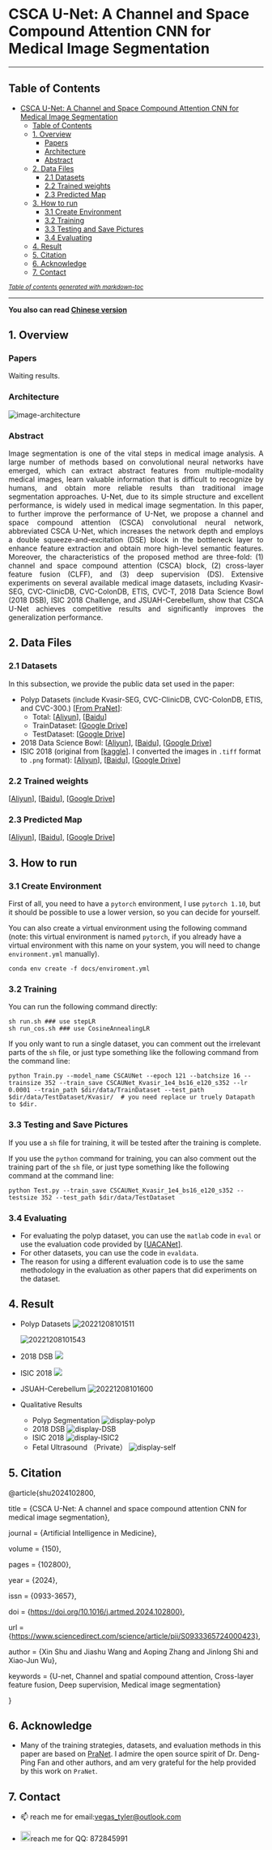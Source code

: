 # CSCA U-Net: A Channel and Space Compound Attention CNN for Medical Image Segmentation




---

## Table of Contents
- [CSCA U-Net: A Channel and Space Compound Attention CNN for Medical Image Segmentation](#csca-u-net--a-channel-and-space-compound-attention-cnn-for-medical-image-segmentation)
  * [Table of Contents](#table-of-contents)
  * [1. Overview](#1-overview)
    + [Papers](#papers)
    + [Architecture](#architecture)
    + [Abstract](#abstract)
  * [2. Data Files](#2-data-files)
    + [2.1 Datasets](#21-datasets)
    + [2.2 Trained weights](#22-trained-weights)
    + [2.3 Predicted Map](#23-predicted-map)
  * [3. How to run](#3-how-to-run)
    + [3.1 Create Environment](#31-create-environment)
    + [3.2 Training](#32-training)
    + [3.3 Testing and Save Pictures](#33-testing-and-save-pictures)
    + [3.4 Evaluating](#34-evaluating)
  * [4. Result](#4-result)
  * [5. Citation](#5-citation)
  * [6. Acknowledge](#6-acknowledge)
  * [7. Contact](#7-contact)

<small><i><a href='http://ecotrust-canada.github.io/markdown-toc/'>Table of contents generated with markdown-toc</a></i></small>


---




**You also can read [Chinese version](docs/README-CN.md)**

## 1. Overview

### Papers

Waiting results.

### Architecture

![image-architecture](https://picture-for-upload.oss-cn-beijing.aliyuncs.com/img/image-20221208100223315.png)

### Abstract
<p align = "justify"> 
Image segmentation is one of the vital steps in medical image analysis. A large number of methods based on convolutional neural networks have emerged, which can extract abstract features from multiple-modality medical images, learn valuable information that is difficult to recognize by humans, and obtain more reliable results than traditional image segmentation approaches. U-Net, due to its simple structure and excellent performance, is widely used in medical image segmentation. In this paper, to further improve the performance of U-Net, we propose a channel and space compound attention (CSCA) convolutional neural network, abbreviated CSCA U-Net, which increases the network depth and employs a double squeeze-and-excitation (DSE) block in the bottleneck layer to enhance feature extraction and obtain more high-level semantic features. Moreover, the characteristics of the proposed method are three-fold: (1) channel and space compound attention (CSCA) block, (2) cross-layer feature fusion (CLFF), and (3) deep supervision (DS). Extensive experiments on several available medical image datasets, including Kvasir-SEG, CVC-ClinicDB, CVC-ColonDB, ETIS, CVC-T, 2018 Data Science Bowl (2018 DSB), ISIC 2018 Challenge, and JSUAH-Cerebellum, show that CSCA U-Net achieves competitive results and significantly improves the generalization performance.
</p>

## 2. Data Files

### 2.1 Datasets

In this subsection, we provide the public data set used in the paper:

- Polyp Datasets (include Kvasir-SEG, CVC-ClinicDB, CVC-ColonDB, ETIS, and CVC-300.) \[[From PraNet](https://github.com/DengPingFan/PraNet)\]:
  - Total: \[[Aliyun](http://118.31.22.118:5244/Aliyun/CSCAUNet/Datasets/Polyp%205%20Datasets.zip)\], \[[Baidu]( https://pan.baidu.com/s/1q5I2e2bbwXdW4evJdCAUpg?pwd=1111)\]
  - TrainDataset: \[[Google Drive](https://drive.google.com/file/d/1lODorfB33jbd-im-qrtUgWnZXxB94F55/view?usp=sharing)\] 
  - TestDataset: \[[Google Drive](https://drive.google.com/file/d/1lODorfB33jbd-im-qrtUgWnZXxB94F55/view?usp=sharing)\]
- 2018 Data Science Bowl: \[[Aliyun](http://118.31.22.118:5244/Aliyun/CSCAUNet/Datasets/bowl.zip)\], \[[Baidu](https://pan.baidu.com/s/1JUzWDQydjj83GbniRgstOQ?pwd=1111)\], \[[Google Drive](https://drive.google.com/file/d/1IWoWItLWvj1r2SbJWfBQTyPI0AngEwbb/view?usp=share_link)\]
- ISIC 2018 (original from [[kaggle](https://www.kaggle.com/datasets/pengyizhou/isic2018segmentation/download?datasetVersionNumber=1)\]. I converted the images in `.tiff` format to `.png` format): \[[Aliyun](http://118.31.22.118:5244/Aliyun/CSCAUNet/Datasets/ISIC2018.zip)\], \[[Baidu](https://pan.baidu.com/s/1utewXZ8Rs-X5FbTtzOy7DQ?pwd=1111)\], \[[Google Drive](https://drive.google.com/file/d/1qSNXHtV526yLLVyayOsA3bSA9LSSPBrQ/view?usp=share_link)\]

###  2.2 Trained weights

\[[Aliyun](http://118.31.22.118:5244/Aliyun/CSCAUNet/snapshots.zip)\], \[[Baidu](https://pan.baidu.com/s/15QcH5fBU4uU0w-X3xu24cw?pwd=1111)\], \[[Google Drive](https://drive.google.com/drive/folders/1GvMXm5fehYbMFfC1mV0wHy0rHk_35JUP?usp=share_link)\]

### 2.3 Predicted Map

\[[Aliyun](http://118.31.22.118:5244/Aliyun/CSCAUNet/Predict_map.zip)\], \[[Baidu](https://pan.baidu.com/s/1KmCXEPkAx5x1QhEx-Utypg?pwd=1111)\], \[[Google Drive](https://drive.google.com/drive/folders/1VA6J9k5XdkanpkMh4IuXe6wg0OS0lUxq?usp=sharing)\]

## 3. How to run

### 3.1 Create Environment

First of all, you need to have a `pytorch` environment, I use `pytorch 1.10`, but it should be possible to use a lower version, so you can decide for yourself.

You can also create a virtual environment using the following command (note: this virtual environment is named `pytorch`, if you already have a virtual environment with this name on your system, you will need to change `environment.yml` manually).

```shell
conda env create -f docs/enviroment.yml
```

### 3.2 Training

You can run the following command directly:

```shell
sh run.sh ### use stepLR
sh run_cos.sh ### use CosineAnnealingLR 
```

If you only want to run a single dataset, you can comment out the irrelevant parts of the `sh` file, or just type something like the following command from the command line:

```shell
python Train.py --model_name CSCAUNet --epoch 121 --batchsize 16 --trainsize 352 --train_save CSCAUNet_Kvasir_1e4_bs16_e120_s352 --lr 0.0001 --train_path $dir/data/TrainDataset --test_path $dir/data/TestDataset/Kvasir/  # you need replace ur truely Datapath to $dir.
```

### 3.3 Testing and Save Pictures

If you use a `sh` file for training, it will be tested after the training is complete.

If you use the `python` command for training, you can also comment out the training part of the `sh` file, or just type something like the following command at the command line:

```shell
python Test.py --train_save CSCAUNet_Kvasir_1e4_bs16_e120_s352 --testsize 352 --test_path $dir/data/TestDataset
```

### 3.4 Evaluating

- For evaluating the polyp dataset, you can use the `matlab` code in `eval` or use the evaluation code provided by \[[UACANet](https://github.com/plemeri/UACANet)\].
- For other datasets, you can use the code in `evaldata`.
- The reason for using a different evaluation code is to use the same methodology in the evaluation as other papers that did experiments on the dataset.

## 4. Result

- Polyp Datasets
  ![20221208101511](https://picture-for-upload.oss-cn-beijing.aliyuncs.com/img/20221208101511.png)

  ![20221208101543](https://picture-for-upload.oss-cn-beijing.aliyuncs.com/img/20221208101543.png)

- 2018 DSB
  ![](https://picture-for-upload.oss-cn-beijing.aliyuncs.com/img/20221208101622.png)

- ISIC 2018
  ![](https://picture-for-upload.oss-cn-beijing.aliyuncs.com/img/20221208101638.png)

- JSUAH-Cerebellum 
  ![20221208101600](https://picture-for-upload.oss-cn-beijing.aliyuncs.com/img/20221208101600.png)

- Qualitative Results
  
  - Polyp Segmentation 
  ![display-polyp](https://picture-for-upload.oss-cn-beijing.aliyuncs.com/img/display-polyp.png)
  - 2018 DSB
  ![display-DSB](https://picture-for-upload.oss-cn-beijing.aliyuncs.com/img/display-DSB.png)
  - ISIC 2018
  ![display-ISIC2](https://picture-for-upload.oss-cn-beijing.aliyuncs.com/img/display-ISIC-compressed.jpg)
  - Fetal Ultrasound （Private） 
  ![display-self](https://picture-for-upload.oss-cn-beijing.aliyuncs.com/img/display-self.png)
  

## 5. Citation

@article{shu2024102800,

title = {CSCA U-Net: A channel and space compound attention CNN for medical image segmentation},

journal = {Artificial Intelligence in Medicine},

volume = {150},

pages = {102800},

year = {2024},

issn = {0933-3657},

doi = {https://doi.org/10.1016/j.artmed.2024.102800},

url = {https://www.sciencedirect.com/science/article/pii/S0933365724000423},

author = {Xin Shu and Jiashu Wang and Aoping Zhang and Jinlong Shi and Xiao-Jun Wu},

keywords = {U-net, Channel and spatial compound attention, Cross-layer feature fusion, Deep supervision, Medical image segmentation}

}


## 6. Acknowledge

- Many of the training strategies, datasets, and evaluation methods in this paper are based on [PraNet](https://github.com/DengPingFan/PraNet). I admire the open source spirit of Dr. Deng-Ping Fan and other authors, and am very grateful for the help provided by this work on `PraNet`.

## 7. Contact

- 📫 reach me for email:vegas_tyler@outlook.com

- <img src="https://picture-for-upload.oss-cn-beijing.aliyuncs.com/img/qq.svg" width="20" height="20">reach me for QQ: 872845991

